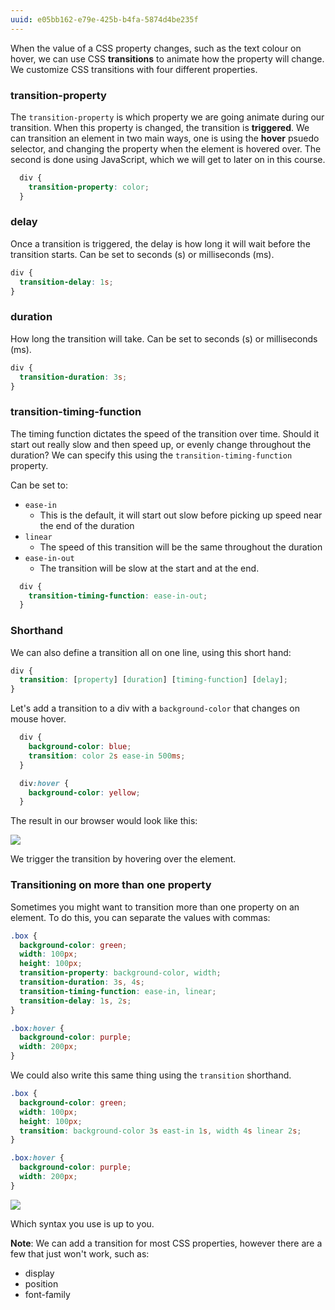 ```yaml
---
uuid: e05bb162-e79e-425b-b4fa-5874d4be235f
---
```


When the value of a CSS property changes, such as the text colour on hover, we can use CSS **transitions** to animate how the property will change. We customize CSS transitions with four different properties.


### transition-property

The `transition-property` is which property we are going animate during our transition. When this property is changed, the transition is **triggered**. We can transition an element in two main ways, one is using the **hover** psuedo selector, and changing the property when the element is hovered over. The second is done using JavaScript, which we will get to later on in this course.

```css
  div {
    transition-property: color;
  }
```

### delay

Once a transition is triggered, the delay is how long it will wait before the transition starts. Can be set to seconds (s) or milliseconds (ms).

```css
div {
  transition-delay: 1s;
}
```

### duration

How long the transition will take. Can be set to seconds (s) or milliseconds (ms).

```css
div {
  transition-duration: 3s;
}
```

### transition-timing-function

The timing function dictates the speed of the transition over time. Should it start out really slow and then speed up, or evenly change throughout the duration? We can specify this using the `transition-timing-function` property.

Can be set to:

- `ease-in`
  - This is the default, it will start out slow before picking up speed near the end of the duration
- `linear`
  - The speed of this transition will be the same throughout the duration
- `ease-in-out`
  - The transition will be slow at the start and at the end.

```css
  div {
    transition-timing-function: ease-in-out;
  }
```

### Shorthand

We can also define a transition all on one line, using this short hand:

```css
div {
  transition: [property] [duration] [timing-function] [delay];
}
```

Let's add a transition to a div with a `background-color` that changes on mouse hover.

```css
  div {
    background-color: blue;
    transition: color 2s ease-in 500ms;
  }

  div:hover {
    background-color: yellow;
  }
```

The result in our browser would look like this:

![](https://cl.ly/2z0L0P3J0x0l/Screen%20Recording%202017-10-01%20at%2003.58%20PM.gif)

We trigger the transition by hovering over the element.

### Transitioning on more than one property

Sometimes you might want to transition more than one property on an element. To do this, you can separate the values with commas:

```css
.box {
  background-color: green;
  width: 100px;
  height: 100px;
  transition-property: background-color, width;
  transition-duration: 3s, 4s;
  transition-timing-function: ease-in, linear;
  transition-delay: 1s, 2s;
}

.box:hover {
  background-color: purple;
  width: 200px;
}
```

We could also write this same thing using the `transition` shorthand.

```css
.box {
  background-color: green;
  width: 100px;
  height: 100px;
  transition: background-color 3s east-in 1s, width 4s linear 2s;
}

.box:hover {
  background-color: purple;
  width: 200px;
}
```

![](https://cl.ly/3M3j2T0Z2V11/Screen%20Recording%202017-10-07%20at%2012.29%20PM.gif)

Which syntax you use is up to you.

**Note**: We can add a transition for most CSS properties, however there are a few that just won't work, such as:

- display
- position
- font-family

